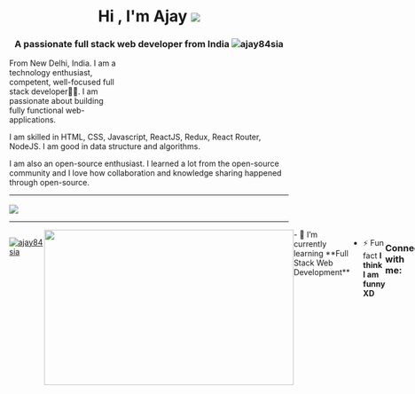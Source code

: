<h1 align="center">Hi , I'm Ajay <img src="https://media.giphy.com/media/hvRJCLFzcasrR4ia7z/giphy.gif" width="35"></h1>  
<h3 align="center">A passionate full stack web developer from India  <img src="https://komarev.com/ghpvc/?username=ajay84sia&label=Profile%20views&color=0e75b6&style=flat" alt="ajay84sia" /></h3>
<p align="left" style="max-width:40%">
From New Delhi, India. I am a technology enthusiast, competent, well-focused full stack developer👨‍💻. I am passionate about building fully functional web-applications.

I am skilled in HTML, CSS, Javascript, ReactJS, Redux, React Router, NodeJS. I am good in data structure and algorithms.

I am also an open-source enthusiast. I learned a lot from the open-source community and I love how collaboration and knowledge sharing happened through open-source.
</p>
<hr/>
<!--<div align="center">
<img src="https://user-images.githubusercontent.com/5713670/87202985-820dcb80-c2b6-11ea-9f56-7ec461c497c3.gif"/>
</div>-->
     <a href="#" margin-left="100px" align="center"><img align="center" src="https://readme-typing-svg.herokuapp.com?color=FFF&center=true&lines=1500%2B+Hours+of+Coding+Experience;Data+Structure;Algorithm;MERN;Full+Stack+Web+Developer"></img></a>
     <hr/>
     <div style="display:flex">


<!-- <p align="left">  </p> -->

<p align="left"> <a href="https://github.com/ryo-ma/github-profile-trophy"><img src="https://github-profile-trophy.vercel.app/?username=ajay84sia" alt="ajay84sia" /></a> </p>

<p align="left"> <a href="https://twitter.com/" target="blank"><img src="https://img.shields.io/twitter/follow/?logo=twitter&style=for-the-badge" alt="" /></a> </p>
 <img align="right" src="https://raw.githubusercontent.com/mhmzdev/mhmzdev/master/code.gif" width="450" height="280"/>
- 🌱 I’m currently learning **Full Stack Web Development**

- ⚡ Fun fact **I think I am funny XD**


<h3 align="left">Connect with me:</h3>
<p align="left">
<a href="https://linkedin.com/in/ajay-84sia" target="blank"><img align="center" src="https://raw.githubusercontent.com/rahuldkjain/github-profile-readme-generator/master/src/images/icons/Social/linked-in-alt.svg" alt="ajay-84sia" height="30" width="40" /></a>
<a href="https://fb.com/ajay.84sia" target="blank"><img align="center" src="https://raw.githubusercontent.com/rahuldkjain/github-profile-readme-generator/master/src/images/icons/Social/facebook.svg" alt="ajay.84sia" height="30" width="40" /></a>
<a href="https://instagram.com/ajay.84sia" target="blank"><img align="center" src="https://raw.githubusercontent.com/rahuldkjain/github-profile-readme-generator/master/src/images/icons/Social/instagram.svg" alt="ajay.84sia" height="30" width="40" /></a>
</p>

<h3 align="left">Languages and Tools:</h3>
<p align="left"> <a href="https://getbootstrap.com" target="_blank" rel="noreferrer"> <img src="https://raw.githubusercontent.com/devicons/devicon/master/icons/bootstrap/bootstrap-plain-wordmark.svg" alt="bootstrap" width="40" height="40"/> </a> <a href="https://www.w3schools.com/css/" target="_blank" rel="noreferrer"> <img src="https://raw.githubusercontent.com/devicons/devicon/master/icons/css3/css3-original-wordmark.svg" alt="css3" width="40" height="40"/> </a> <a href="https://www.w3.org/html/" target="_blank" rel="noreferrer"> <img src="https://raw.githubusercontent.com/devicons/devicon/master/icons/html5/html5-original-wordmark.svg" alt="html5" width="40" height="40"/> </a> <a href="https://www.java.com" target="_blank" rel="noreferrer"> <img src="https://raw.githubusercontent.com/devicons/devicon/master/icons/java/java-original.svg" alt="java" width="40" height="40"/> </a> <a href="https://developer.mozilla.org/en-US/docs/Web/JavaScript" target="_blank" rel="noreferrer"> <img src="https://raw.githubusercontent.com/devicons/devicon/master/icons/javascript/javascript-original.svg" alt="javascript" width="40" height="40"/> </a> <a href="https://www.mongodb.com/" target="_blank" rel="noreferrer"> <img src="https://raw.githubusercontent.com/devicons/devicon/master/icons/mongodb/mongodb-original-wordmark.svg" alt="mongodb" width="40" height="40"/> </a> <a href="https://www.mysql.com/" target="_blank" rel="noreferrer"> <img src="https://raw.githubusercontent.com/devicons/devicon/master/icons/mysql/mysql-original-wordmark.svg" alt="mysql" width="40" height="40"/> </a> <a href="https://nodejs.org" target="_blank" rel="noreferrer"> <img src="https://raw.githubusercontent.com/devicons/devicon/master/icons/nodejs/nodejs-original-wordmark.svg" alt="nodejs" width="40" height="40"/> </a> <a href="https://www.python.org" target="_blank" rel="noreferrer"> <img src="https://raw.githubusercontent.com/devicons/devicon/master/icons/python/python-original.svg" alt="python" width="40" height="40"/> </a> <a href="https://reactjs.org/" target="_blank" rel="noreferrer"> <img src="https://raw.githubusercontent.com/devicons/devicon/master/icons/react/react-original-wordmark.svg" alt="react" width="40" height="40"/> </a> <a href="https://redux.js.org" target="_blank" rel="noreferrer"> <img src="https://raw.githubusercontent.com/devicons/devicon/master/icons/redux/redux-original.svg" alt="redux" width="40" height="40"/> </a> </p>

<p><img align="left" src="https://github-readme-stats.vercel.app/api/top-langs?username=ajay84sia&show_icons=true&locale=en&layout=compact" alt="ajay84sia" /></p>

<p>&nbsp;<img align="center" src="https://github-readme-stats.vercel.app/api?username=ajay84sia&show_icons=true&locale=en" alt="ajay84sia" /></p>

<p><img align="center" src="https://github-readme-streak-stats.herokuapp.com/?user=ajay84sia&" alt="ajay84sia" /></p>
